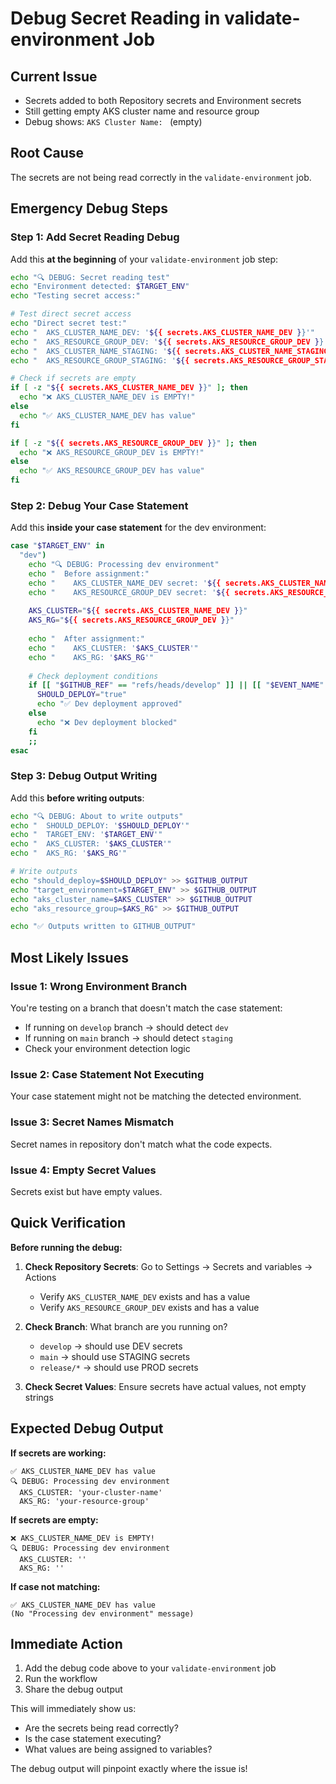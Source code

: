 # Debug Secret Reading in validate-environment Job

## Current Issue
- Secrets added to both Repository secrets and Environment secrets
- Still getting empty AKS cluster name and resource group
- Debug shows: `AKS Cluster Name: ` (empty)

## Root Cause
The secrets are not being read correctly in the `validate-environment` job.

## Emergency Debug Steps

### Step 1: Add Secret Reading Debug
Add this **at the beginning** of your `validate-environment` job step:

```bash
echo "🔍 DEBUG: Secret reading test"
echo "Environment detected: $TARGET_ENV"
echo "Testing secret access:"

# Test direct secret access
echo "Direct secret test:"
echo "  AKS_CLUSTER_NAME_DEV: '${{ secrets.AKS_CLUSTER_NAME_DEV }}'"
echo "  AKS_RESOURCE_GROUP_DEV: '${{ secrets.AKS_RESOURCE_GROUP_DEV }}'"
echo "  AKS_CLUSTER_NAME_STAGING: '${{ secrets.AKS_CLUSTER_NAME_STAGING }}'"
echo "  AKS_RESOURCE_GROUP_STAGING: '${{ secrets.AKS_RESOURCE_GROUP_STAGING }}'"

# Check if secrets are empty
if [ -z "${{ secrets.AKS_CLUSTER_NAME_DEV }}" ]; then
  echo "❌ AKS_CLUSTER_NAME_DEV is EMPTY!"
else
  echo "✅ AKS_CLUSTER_NAME_DEV has value"
fi

if [ -z "${{ secrets.AKS_RESOURCE_GROUP_DEV }}" ]; then
  echo "❌ AKS_RESOURCE_GROUP_DEV is EMPTY!"
else
  echo "✅ AKS_RESOURCE_GROUP_DEV has value"
fi
```

### Step 2: Debug Your Case Statement
Add this **inside your case statement** for the dev environment:

```bash
case "$TARGET_ENV" in
  "dev")
    echo "🔍 DEBUG: Processing dev environment"
    echo "  Before assignment:"
    echo "    AKS_CLUSTER_NAME_DEV secret: '${{ secrets.AKS_CLUSTER_NAME_DEV }}'"
    echo "    AKS_RESOURCE_GROUP_DEV secret: '${{ secrets.AKS_RESOURCE_GROUP_DEV }}'"
    
    AKS_CLUSTER="${{ secrets.AKS_CLUSTER_NAME_DEV }}"
    AKS_RG="${{ secrets.AKS_RESOURCE_GROUP_DEV }}"
    
    echo "  After assignment:"
    echo "    AKS_CLUSTER: '$AKS_CLUSTER'"
    echo "    AKS_RG: '$AKS_RG'"
    
    # Check deployment conditions
    if [[ "$GITHUB_REF" == "refs/heads/develop" ]] || [[ "$EVENT_NAME" == "workflow_dispatch" ]]; then
      SHOULD_DEPLOY="true"
      echo "✅ Dev deployment approved"
    else
      echo "❌ Dev deployment blocked"
    fi
    ;;
esac
```

### Step 3: Debug Output Writing
Add this **before writing outputs**:

```bash
echo "🔍 DEBUG: About to write outputs"
echo "  SHOULD_DEPLOY: '$SHOULD_DEPLOY'"
echo "  TARGET_ENV: '$TARGET_ENV'"
echo "  AKS_CLUSTER: '$AKS_CLUSTER'"
echo "  AKS_RG: '$AKS_RG'"

# Write outputs
echo "should_deploy=$SHOULD_DEPLOY" >> $GITHUB_OUTPUT
echo "target_environment=$TARGET_ENV" >> $GITHUB_OUTPUT
echo "aks_cluster_name=$AKS_CLUSTER" >> $GITHUB_OUTPUT
echo "aks_resource_group=$AKS_RG" >> $GITHUB_OUTPUT

echo "✅ Outputs written to GITHUB_OUTPUT"
```

## Most Likely Issues

### Issue 1: Wrong Environment Branch
You're testing on a branch that doesn't match the case statement:
- If running on `develop` branch → should detect `dev`
- If running on `main` branch → should detect `staging` 
- Check your environment detection logic

### Issue 2: Case Statement Not Executing
Your case statement might not be matching the detected environment.

### Issue 3: Secret Names Mismatch
Secret names in repository don't match what the code expects.

### Issue 4: Empty Secret Values
Secrets exist but have empty values.

## Quick Verification

**Before running the debug:**

1. **Check Repository Secrets**: Go to Settings → Secrets and variables → Actions
   - Verify `AKS_CLUSTER_NAME_DEV` exists and has a value
   - Verify `AKS_RESOURCE_GROUP_DEV` exists and has a value

2. **Check Branch**: What branch are you running on?
   - `develop` → should use DEV secrets
   - `main` → should use STAGING secrets
   - `release/*` → should use PROD secrets

3. **Check Secret Values**: Ensure secrets have actual values, not empty strings

## Expected Debug Output

**If secrets are working:**
```
✅ AKS_CLUSTER_NAME_DEV has value
🔍 DEBUG: Processing dev environment
  AKS_CLUSTER: 'your-cluster-name'
  AKS_RG: 'your-resource-group'
```

**If secrets are empty:**
```
❌ AKS_CLUSTER_NAME_DEV is EMPTY!
🔍 DEBUG: Processing dev environment  
  AKS_CLUSTER: ''
  AKS_RG: ''
```

**If case not matching:**
```
✅ AKS_CLUSTER_NAME_DEV has value
(No "Processing dev environment" message)
```

## Immediate Action

1. Add the debug code above to your `validate-environment` job
2. Run the workflow
3. Share the debug output

This will immediately show us:
- Are the secrets being read correctly?
- Is the case statement executing?
- What values are being assigned to variables?

The debug output will pinpoint exactly where the issue is!